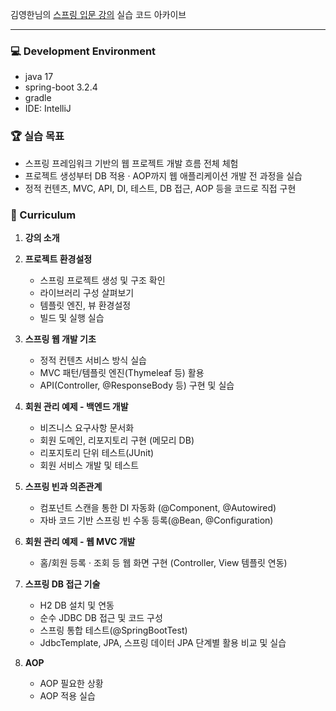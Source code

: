 김영한님의 [스프링 입문 강의](https://www.inflearn.com/course/%EC%8A%A4%ED%94%84%EB%A7%81-%EC%9E%85%EB%AC%B8-%EC%8A%A4%ED%94%84%EB%A7%81%EB%B6%80%ED%8A%B8/dashboard) 실습 코드 아카이브  

---

### 💻 Development Environment
* java 17
* spring-boot 3.2.4
* gradle
* IDE: IntelliJ

### 🏆 실습 목표
- 스프링 프레임워크 기반의 웹 프로젝트 개발 흐름 전체 체험
- 프로젝트 생성부터 DB 적용 · AOP까지 웹 애플리케이션 개발 전 과정을 실습
- 정적 컨텐츠, MVC, API, DI, 테스트, DB 접근, AOP 등을 코드로 직접 구현

### 📝 Curriculum 

1. **강의 소개**

2. **프로젝트 환경설정**
   - 스프링 프로젝트 생성 및 구조 확인
   - 라이브러리 구성 살펴보기
   - 템플릿 엔진, 뷰 환경설정
   - 빌드 및 실행 실습

3. **스프링 웹 개발 기초**
   - 정적 컨텐츠 서비스 방식 실습
   - MVC 패턴/템플릿 엔진(Thymeleaf 등) 활용
   - API(Controller, @ResponseBody 등) 구현 및 실습

4. **회원 관리 예제 - 백엔드 개발**
   - 비즈니스 요구사항 문서화
   - 회원 도메인, 리포지토리 구현 (메모리 DB)
   - 리포지토리 단위 테스트(JUnit)
   - 회원 서비스 개발 및 테스트

5. **스프링 빈과 의존관계**
   - 컴포넌트 스캔을 통한 DI 자동화 (@Component, @Autowired)
   - 자바 코드 기반 스프링 빈 수동 등록(@Bean, @Configuration)

6. **회원 관리 예제 - 웹 MVC 개발**
   - 홈/회원 등록 · 조회 등 웹 화면 구현 (Controller, View 템플릿 연동)

7. **스프링 DB 접근 기술**
   - H2 DB 설치 및 연동
   - 순수 JDBC DB 접근 및 코드 구성
   - 스프링 통합 테스트(@SpringBootTest)
   - JdbcTemplate, JPA, 스프링 데이터 JPA 단계별 활용 비교 및 실습

8. **AOP**
   - AOP 필요한 상황
   - AOP 적용 실습
